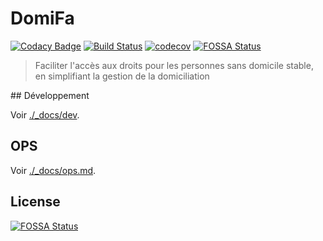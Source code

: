# DomiFa

[![Codacy Badge](https://api.codacy.com/project/badge/Grade/f15dba30a35f44c5a62cfdea9c1e3729)](https://app.codacy.com/app/pYassine/domifa?utm_source=github.com&utm_medium=referral&utm_content=SocialGouv/domifa&utm_campaign=Badge_Grade_Dashboard)
[![Build Status](https://travis-ci.com/SocialGouv/domifa.svg?branch=master)](https://travis-ci.com/SocialGouv/domifa)
[![codecov](https://codecov.io/gh/SocialGouv/domifa/branch/master/graph/badge.svg)](https://codecov.io/gh/SocialGouv/domifa)
[![FOSSA Status](https://app.fossa.io/api/projects/git%2Bgithub.com%2FSocialGouv%2Fdomifa.svg?type=shield)](https://app.fossa.io/projects/git%2Bgithub.com%2FSocialGouv%2Fdomifa?ref=badge_shield)

> Faciliter l'accès aux droits pour les personnes sans domicile stable, en simplifiant la gestion de la domiciliation

## Développement

Voir [./_docs/dev](./_docs/dev).

## OPS

Voir [./_docs/ops.md](./_docs/ops.md).

## License

[![FOSSA Status](https://app.fossa.io/api/projects/git%2Bgithub.com%2FSocialGouv%2Fdomifa.svg?type=large)](https://app.fossa.io/projects/git%2Bgithub.com%2FSocialGouv%2Fdomifa?ref=badge_large)
